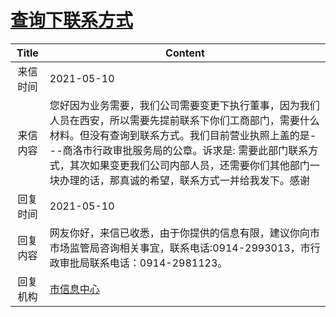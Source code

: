# <a href="http://www.shangluo.gov.cn/zmhd/ldxxxx.jsp?urltype=leadermail.LeaderMailContentUrl&wbtreeid=1112&leadermailid=7224">查询下联系方式</a>
| Title |                                                                               Content                                                                               |
|:-----:|---------------------------------------------------------------------------------------------------------------------------------------------------------------------|
| 来信时间  | 2021-05-10                                                                                                                                                          |
| 来信内容  | 您好因为业务需要，我们公司需要变更下执行董事，因为我们人员在西安，所以需要先提前联系下你们工商部门，需要什么材料。但没有查询到联系方式。我们目前营业执照上盖的是---商洛市行政审批服务局的公章。诉求是: 需要此部门联系方式，其次如果变更我们公司内部人员，还需要你们其他部门一块办理的话，那真诚的希望，联系方式一并给我发下。感谢 |
| 回复时间  | 2021-05-10                                                                                                                                                          |
| 回复内容  | 网友你好，来信已收悉，由于你提供的信息有限，建议你向市市场监管局咨询相关事宜，联系电话:0914-2993013，市行政审批局联系电话：0914-2981123。                                                                                   |
| 回复机构  | <a href="../../categories/agencies/市信息中心.md">市信息中心</a>                                                                                                              |